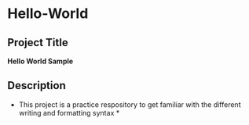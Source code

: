 # Hello-World
## Project Title
**Hello World Sample**
## Description ##
* This project is a practice respository to get familiar with the different writing and formatting syntax *
